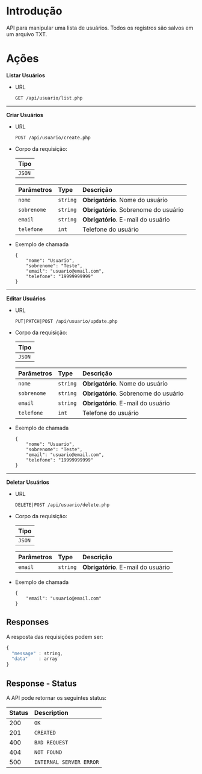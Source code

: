 # Introdução

API para manipular uma lista de usuários.
Todos os registros são salvos em um arquivo TXT.

# Ações

**Listar Usuários**

* URL
    ```http
    GET /api/usuario/list.php
    ```
---

**Criar Usuários**

* URL
    ```http
    POST /api/usuario/create.php
    ```

* Corpo da requisição:

    | Tipo |
    | :--- |
    | `JSON` |

    | Parâmetros | Type | Descrição |
    | :--- | :--- | :--- |
    | `nome` | `string` | **Obrigatório**. Nome do usuário |
    | `sobrenome` | `string` | **Obrigatório**. Sobrenome do usuário |
    | `email` | `string` | **Obrigatório**. E-mail do usuário |
    | `telefone` | `int` | Telefone do usuário |

* Exemplo de chamada
    ```http
    {
        "nome": "Usuario",
        "sobrenome": "Teste",
        "email": "usuario@email.com",
        "telefone": "19999999999"
    }
    ```
---

**Editar Usuários**

* URL
    ```http
    PUT|PATCH|POST /api/usuario/update.php
    ```

* Corpo da requisição:

    | Tipo |
    | :--- |
    | `JSON` |

    | Parâmetros | Type | Descrição |
    | :--- | :--- | :--- |
    | `nome` | `string` | **Obrigatório**. Nome do usuário |
    | `sobrenome` | `string` | **Obrigatório**. Sobrenome do usuário |
    | `email` | `string` | **Obrigatório**. E-mail do usuário |
    | `telefone` | `int` | Telefone do usuário |

* Exemplo de chamada
    ```http
    {
        "nome": "Usuario",
        "sobrenome": "Teste",
        "email": "usuario@email.com",
        "telefone": "19999999999"
    }
    ```
---

**Deletar Usuários**
* URL
    ```http
    DELETE|POST /api/usuario/delete.php
    ```
* Corpo da requisição:

    | Tipo |
    | :--- |
    | `JSON` |

    | Parâmetros | Type | Descrição |
    | :--- | :--- | :--- |
    | `email` | `string` | **Obrigatório**. E-mail do usuário |
    
* Exemplo de chamada
    ```http
    {
        "email": "usuario@email.com"
    }
    ```

## Responses

A resposta das requisições podem ser:

```javascript
{
  "message" : string,
  "data"    : array
}
```

## Response - Status

A API pode retornar os seguintes status:

| Status | Description |
| :--- | :--- |
| 200 | `OK` |
| 201 | `CREATED` |
| 400 | `BAD REQUEST` |
| 404 | `NOT FOUND` |
| 500 | `INTERNAL SERVER ERROR` |